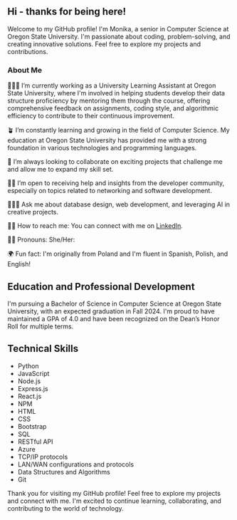 ## Hi - thanks for being here!



Welcome to my GitHub profile! I'm Monika, a senior in Computer Science at Oregon State University. I'm passionate about coding, problem-solving, and creating innovative solutions. Feel free to explore my projects and contributions.

### About Me

🧑🏼‍💼 I’m currently working as a University Learning Assistant at Oregon State University, where I'm involved in helping students develop their data structure proficiency by mentoring them through the course, offering comprehensive feedback on assignments, coding style, and algorithmic efficiency to contribute to their continuous improvement.

🪴 I’m constantly learning and growing in the field of Computer Science. My education at Oregon State University has provided me with a strong foundation in various technologies and programming languages.

🧩 I’m always looking to collaborate on exciting projects that challenge me and allow me to expand my skill set.

✍🏻 I’m open to receiving help and insights from the developer community, especially on topics related to networking and software development.

👩🏼‍💻 Ask me about database design, web development, and leveraging AI in creative projects.

🤝🏻 How to reach me: You can connect with me on [LinkedIn](https://www.linkedin.com/in/monika-marek).

👩🏼 Pronouns: She/Her:

🌍 Fun fact: I'm originally from Poland and I'm fluent in Spanish, Polish, and English!

## Education and Professional Development

I'm pursuing a Bachelor of Science in Computer Science at Oregon State University, with an expected graduation in Fall 2024. I'm proud to have maintained a GPA of 4.0 and have been recognized on the Dean’s Honor Roll for multiple terms.



## Technical Skills

- Python
- JavaScript 
- Node.js
- Express.js 
- React.js
- NPM
- HTML 
- CSS 
- Bootstrap 
- SQL
- RESTful API
- Azure
- TCP/IP protocols
- LAN/WAN configurations and protocols
- Data Structures and Algorithms
- Git



Thank you for visiting my GitHub profile! Feel free to explore my projects and connect with me. I'm excited to continue learning, collaborating, and contributing to the world of technology.
